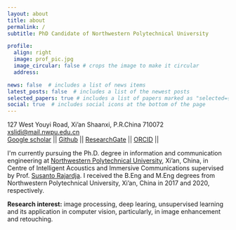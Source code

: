 ```yaml
---
layout: about
title: about
permalink: /
subtitle: PhD Candidate of Northwestern Polytechnical University

profile:
  align: right
  image: prof_pic.jpg
  image_circular: false # crops the image to make it circular
  address: 

news: false  # includes a list of news items
latest_posts: false  # includes a list of the newest posts
selected_papers: true # includes a list of papers marked as "selected={true}"
social: true  # includes social icons at the bottom of the page
---
```


127 West Youyi Road, Xi’an Shaanxi, P.R.China 710072 <br>
xslidi@mail.nwpu.edu.cn <br>
[Google scholar](https://scholar.google.com/citations?user=r6WfS2gAAAAJ) || [Github](https://github.com/xslidi) || [ResearchGate](https://www.researchgate.net/profile/Di-Li-38) || [ORCID](https://orcid.org/0000-0001-8059-8783) ||


I'm currently pursuing the Ph.D. degree in information and communication engineering at [Northwestern Polytechnical University](https://www.nwpu.edu.cn/), Xi’an, China, in Centre
of Intelligent Acoustics and Immersive Communications supervised by Prof. [Susanto Rajardja](https://www.singaporetech.edu.sg/directory/faculty/susanto-rahardja). I received the B.Eng and M.Eng degrees from Northwestern Polytechnical University, Xi’an, China in 2017 and 2020, respectively. 

**Research interest:** image processing, deep learing, unsupervised learning and its application in computer vision, particularly, in image enhancement and retouching.